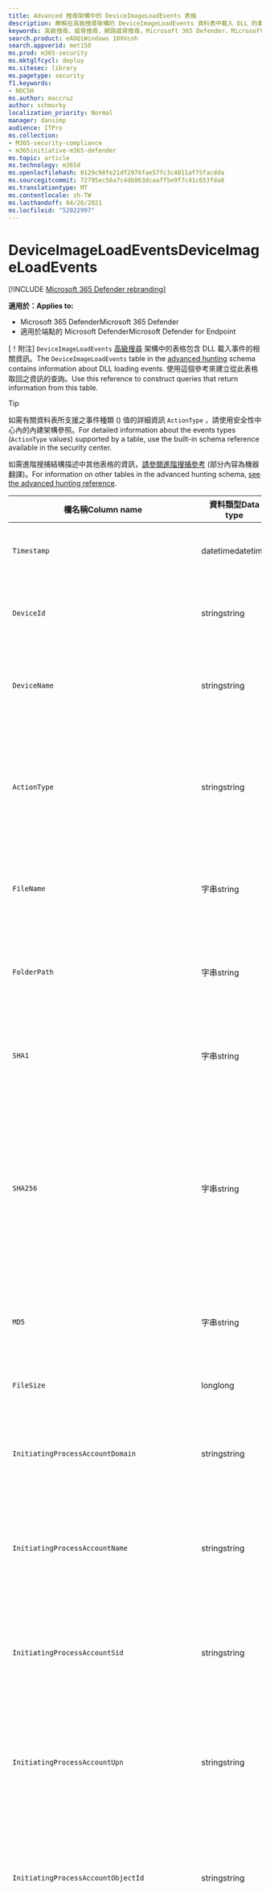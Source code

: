 ```yaml
---
title: Advanced 搜尋架構中的 DeviceImageLoadEvents 表格
description: 瞭解在高級搜尋架構的 DeviceImageLoadEvents 資料表中載入 DLL 的事件
keywords: 高級搜尋，威脅搜尋，網路威脅搜尋，Microsoft 365 Defender，Microsoft 365，m365，search，query，遙測，schema reference，kusto，table，column，資料類型，描述，imageloadevents，DeviceImageLoadEvents，DLL 載入，文件庫，檔案影像
search.product: eADQiWindows 10XVcnh
search.appverid: met150
ms.prod: m365-security
ms.mktglfcycl: deploy
ms.sitesec: library
ms.pagetype: security
f1.keywords:
- NOCSH
ms.author: maccruz
author: schmurky
localization_priority: Normal
manager: dansimp
audience: ITPro
ms.collection:
- M365-security-compliance
- m365initiative-m365-defender
ms.topic: article
ms.technology: m365d
ms.openlocfilehash: 0129c98fe21df2976fae57fc3c4011af75facdda
ms.sourcegitcommit: 72795ec56a7c4db863dcaaff5e9f7c41c653fda8
ms.translationtype: MT
ms.contentlocale: zh-TW
ms.lasthandoff: 04/26/2021
ms.locfileid: "52022997"
---
```

# <a name="deviceimageloadevents"></a><span data-ttu-id="76c24-104">DeviceImageLoadEvents</span><span class="sxs-lookup"><span data-stu-id="76c24-104">DeviceImageLoadEvents</span></span>

[!INCLUDE [Microsoft 365 Defender rebranding](../includes/microsoft-defender.md)]


<span data-ttu-id="76c24-105">**適用於：**</span><span class="sxs-lookup"><span data-stu-id="76c24-105">**Applies to:**</span></span>
- <span data-ttu-id="76c24-106">Microsoft 365 Defender</span><span class="sxs-lookup"><span data-stu-id="76c24-106">Microsoft 365 Defender</span></span>
- <span data-ttu-id="76c24-107">適用於端點的 Microsoft Defender</span><span class="sxs-lookup"><span data-stu-id="76c24-107">Microsoft Defender for Endpoint</span></span>



<span data-ttu-id="76c24-108">[！附注] `DeviceImageLoadEvents` [高級搜尋](advanced-hunting-overview.md) 架構中的表格包含 DLL 載入事件的相關資訊。</span><span class="sxs-lookup"><span data-stu-id="76c24-108">The `DeviceImageLoadEvents` table in the [advanced hunting](advanced-hunting-overview.md) schema contains information about DLL loading events.</span></span> <span data-ttu-id="76c24-109">使用這個參考來建立從此表格取回之資訊的查詢。</span><span class="sxs-lookup"><span data-stu-id="76c24-109">Use this reference to construct queries that return information from this table.</span></span>

>[!TIP]
> <span data-ttu-id="76c24-110">如需有關資料表所支援之事件種類 () 值的詳細資訊 `ActionType` ，請使用安全性中心內的內建架構參照。</span><span class="sxs-lookup"><span data-stu-id="76c24-110">For detailed information about the events types (`ActionType` values) supported by a table, use the built-in schema reference available in the security center.</span></span>

<span data-ttu-id="76c24-111">如需進階搜捕結構描述中其他表格的資訊，[請參閱進階搜捕參考](advanced-hunting-schema-tables.md) (部分內容為機器翻譯)。</span><span class="sxs-lookup"><span data-stu-id="76c24-111">For information on other tables in the advanced hunting schema, [see the advanced hunting reference](advanced-hunting-schema-tables.md).</span></span>

| <span data-ttu-id="76c24-112">欄名稱</span><span class="sxs-lookup"><span data-stu-id="76c24-112">Column name</span></span> | <span data-ttu-id="76c24-113">資料類型</span><span class="sxs-lookup"><span data-stu-id="76c24-113">Data type</span></span> | <span data-ttu-id="76c24-114">描述</span><span class="sxs-lookup"><span data-stu-id="76c24-114">Description</span></span> |
|-------------|-----------|-------------|
| `Timestamp` | <span data-ttu-id="76c24-115">datetime</span><span class="sxs-lookup"><span data-stu-id="76c24-115">datetime</span></span> | <span data-ttu-id="76c24-116">事件記錄的日期和時間</span><span class="sxs-lookup"><span data-stu-id="76c24-116">Date and time when the event was recorded</span></span> |
| `DeviceId` | <span data-ttu-id="76c24-117">string</span><span class="sxs-lookup"><span data-stu-id="76c24-117">string</span></span> | <span data-ttu-id="76c24-118">服務中電腦的唯一識別碼</span><span class="sxs-lookup"><span data-stu-id="76c24-118">Unique identifier for the machine in the service</span></span> |
| `DeviceName` | <span data-ttu-id="76c24-119">string</span><span class="sxs-lookup"><span data-stu-id="76c24-119">string</span></span> | <span data-ttu-id="76c24-120">電腦的完整網域名稱 (FQDN)</span><span class="sxs-lookup"><span data-stu-id="76c24-120">Fully qualified domain name (FQDN) of the machine</span></span> |
| `ActionType` | <span data-ttu-id="76c24-121">string</span><span class="sxs-lookup"><span data-stu-id="76c24-121">string</span></span> | <span data-ttu-id="76c24-122">觸發事件的活動類型。</span><span class="sxs-lookup"><span data-stu-id="76c24-122">Type of activity that triggered the event.</span></span> <span data-ttu-id="76c24-123">如需詳細資訊，請參閱[入口網站內架構參考](advanced-hunting-schema-tables.md?#get-schema-information-in-the-security-center)</span><span class="sxs-lookup"><span data-stu-id="76c24-123">See the [in-portal schema reference](advanced-hunting-schema-tables.md?#get-schema-information-in-the-security-center) for details</span></span> |
| `FileName` | <span data-ttu-id="76c24-124">字串</span><span class="sxs-lookup"><span data-stu-id="76c24-124">string</span></span> | <span data-ttu-id="76c24-125">記錄動作已套用的檔案名稱</span><span class="sxs-lookup"><span data-stu-id="76c24-125">Name of the file that the recorded action was applied to</span></span> |
| `FolderPath` | <span data-ttu-id="76c24-126">字串</span><span class="sxs-lookup"><span data-stu-id="76c24-126">string</span></span> | <span data-ttu-id="76c24-127">包含錄製的動作所套用之檔案的資料夾</span><span class="sxs-lookup"><span data-stu-id="76c24-127">Folder containing the file that the recorded action was applied to</span></span> |
| `SHA1` | <span data-ttu-id="76c24-128">字串</span><span class="sxs-lookup"><span data-stu-id="76c24-128">string</span></span> | <span data-ttu-id="76c24-129">記錄動作已套用的檔案 SHA-1</span><span class="sxs-lookup"><span data-stu-id="76c24-129">SHA-1 of the file that the recorded action was applied to</span></span> |
| `SHA256` | <span data-ttu-id="76c24-130">字串</span><span class="sxs-lookup"><span data-stu-id="76c24-130">string</span></span> | <span data-ttu-id="76c24-131">記錄動作已套用的檔案 SHA-256。</span><span class="sxs-lookup"><span data-stu-id="76c24-131">SHA-256 of the file that the recorded action was applied to.</span></span> <span data-ttu-id="76c24-132">此欄位通常未填入，可取得時請使用 SHA1 欄。</span><span class="sxs-lookup"><span data-stu-id="76c24-132">This field is usually not populated — use the SHA1 column when available.</span></span> |
| `MD5` | <span data-ttu-id="76c24-133">字串</span><span class="sxs-lookup"><span data-stu-id="76c24-133">string</span></span> | <span data-ttu-id="76c24-134">錄製的動作所套用的檔案 MD5 雜湊</span><span class="sxs-lookup"><span data-stu-id="76c24-134">MD5 hash of the file that the recorded action was applied to</span></span> |
| `FileSize` | <span data-ttu-id="76c24-135">long</span><span class="sxs-lookup"><span data-stu-id="76c24-135">long</span></span> | <span data-ttu-id="76c24-136">檔案大小（以位元組為單位）</span><span class="sxs-lookup"><span data-stu-id="76c24-136">Size of the file in bytes</span></span> |
| `InitiatingProcessAccountDomain` | <span data-ttu-id="76c24-137">string</span><span class="sxs-lookup"><span data-stu-id="76c24-137">string</span></span> | <span data-ttu-id="76c24-138">執行負責事件之處理常式之帳戶的網域</span><span class="sxs-lookup"><span data-stu-id="76c24-138">Domain of the account that ran the process responsible for the event</span></span> |
| `InitiatingProcessAccountName` | <span data-ttu-id="76c24-139">string</span><span class="sxs-lookup"><span data-stu-id="76c24-139">string</span></span> | <span data-ttu-id="76c24-140">負責事件之處理常式的帳戶使用者名稱</span><span class="sxs-lookup"><span data-stu-id="76c24-140">User name of the account that ran the process responsible for the event</span></span> |
| `InitiatingProcessAccountSid` | <span data-ttu-id="76c24-141">string</span><span class="sxs-lookup"><span data-stu-id="76c24-141">string</span></span> | <span data-ttu-id="76c24-142">執行事件負責處理之帳戶的安全性識別碼 (SID) </span><span class="sxs-lookup"><span data-stu-id="76c24-142">Security Identifier (SID) of the account that ran the process responsible for the event</span></span> |
| `InitiatingProcessAccountUpn` | <span data-ttu-id="76c24-143">string</span><span class="sxs-lookup"><span data-stu-id="76c24-143">string</span></span> | <span data-ttu-id="76c24-144">執行事件負責之帳戶的使用者主要名稱 (UPN) </span><span class="sxs-lookup"><span data-stu-id="76c24-144">User principal name (UPN) of the account that ran the process responsible for the event</span></span> |
| `InitiatingProcessAccountObjectId` | <span data-ttu-id="76c24-145">string</span><span class="sxs-lookup"><span data-stu-id="76c24-145">string</span></span> | <span data-ttu-id="76c24-146">執行負責事件之處理常式之使用者帳戶的 Azure AD 物件識別碼</span><span class="sxs-lookup"><span data-stu-id="76c24-146">Azure AD object ID of the user account that ran the process responsible for the event</span></span> |
| `InitiatingProcessIntegrityLevel` | <span data-ttu-id="76c24-147">string</span><span class="sxs-lookup"><span data-stu-id="76c24-147">string</span></span> | <span data-ttu-id="76c24-148">啟動事件之處理常式的完整性層級。</span><span class="sxs-lookup"><span data-stu-id="76c24-148">Integrity level of the process that initiated the event.</span></span> <span data-ttu-id="76c24-149">Windows 會根據某些特性（例如從網際網路下載）將完整性層級指派給處理常式。</span><span class="sxs-lookup"><span data-stu-id="76c24-149">Windows assigns integrity levels to processes based on certain characteristics, such as if they were launched from an internet download.</span></span> <span data-ttu-id="76c24-150">這些完整性層級會影響資源的許可權</span><span class="sxs-lookup"><span data-stu-id="76c24-150">These integrity levels influence permissions to resources</span></span> |
| `InitiatingProcessTokenElevation` | <span data-ttu-id="76c24-151">string</span><span class="sxs-lookup"><span data-stu-id="76c24-151">string</span></span> | <span data-ttu-id="76c24-152">指出是否存在使用者存取控制的 Token 類型 (UAC) 許可權提升會套用至啟動事件的程式。</span><span class="sxs-lookup"><span data-stu-id="76c24-152">Token type indicating the presence or absence of User Access Control (UAC) privilege elevation applied to the process that initiated the event</span></span> |
| `InitiatingProcessSHA1` | <span data-ttu-id="76c24-153">string</span><span class="sxs-lookup"><span data-stu-id="76c24-153">string</span></span> | <span data-ttu-id="76c24-154">啟動事件) 的處理常式 (映射檔 SHA-1</span><span class="sxs-lookup"><span data-stu-id="76c24-154">SHA-1 of the process (image file) that initiated the event</span></span> |
| `InitiatingProcessSHA256` | <span data-ttu-id="76c24-155">string</span><span class="sxs-lookup"><span data-stu-id="76c24-155">string</span></span> | <span data-ttu-id="76c24-156">啟動事件) 的處理常式 (映射檔 SHA-256。</span><span class="sxs-lookup"><span data-stu-id="76c24-156">SHA-256 of the process (image file) that initiated the event.</span></span> <span data-ttu-id="76c24-157">此欄位通常未填入，可取得時請使用 SHA1 欄。</span><span class="sxs-lookup"><span data-stu-id="76c24-157">This field is usually not populated — use the SHA1 column when available.</span></span> |
| `InitiatingProcessMD5` | <span data-ttu-id="76c24-158">字串</span><span class="sxs-lookup"><span data-stu-id="76c24-158">string</span></span> | <span data-ttu-id="76c24-159">啟動事件之程式 (映射檔) 的 MD5 雜湊</span><span class="sxs-lookup"><span data-stu-id="76c24-159">MD5 hash of the process (image file) that initiated the event</span></span> |
| `InitiatingProcessFileName` | <span data-ttu-id="76c24-160">string</span><span class="sxs-lookup"><span data-stu-id="76c24-160">string</span></span> | <span data-ttu-id="76c24-161">啟動事件的進程名稱</span><span class="sxs-lookup"><span data-stu-id="76c24-161">Name of the process that initiated the event</span></span> |
| `InitiatingProcessFileSize` | <span data-ttu-id="76c24-162">long</span><span class="sxs-lookup"><span data-stu-id="76c24-162">long</span></span> | <span data-ttu-id="76c24-163">執行事件處理常式的檔案大小</span><span class="sxs-lookup"><span data-stu-id="76c24-163">Size of the file that ran the process responsible for the event</span></span> |
| `InitiatingProcessVersionInfoCompanyName` | <span data-ttu-id="76c24-164">string</span><span class="sxs-lookup"><span data-stu-id="76c24-164">string</span></span> | <span data-ttu-id="76c24-165">處理常式 (映射檔的版本資訊中) 負責事件的公司名稱</span><span class="sxs-lookup"><span data-stu-id="76c24-165">Company name from the version information of the process (image file) responsible for the event</span></span> |
| `InitiatingProcessVersionInfoProductName` | <span data-ttu-id="76c24-166">string</span><span class="sxs-lookup"><span data-stu-id="76c24-166">string</span></span> | <span data-ttu-id="76c24-167">處理常式 (映射檔的版本資訊中的產品名稱) 該事件的負責人</span><span class="sxs-lookup"><span data-stu-id="76c24-167">Product name from the version information of the process (image file) responsible for the event</span></span> |
| `InitiatingProcessVersionInfoProductVersion`| <span data-ttu-id="76c24-168">string</span><span class="sxs-lookup"><span data-stu-id="76c24-168">string</span></span> | <span data-ttu-id="76c24-169"> (映射檔的版本資訊中的產品版本) 負責事件的處理常式</span><span class="sxs-lookup"><span data-stu-id="76c24-169">Product version from the version information of the process (image file) responsible for the event</span></span> |
| `InitiatingProcessVersionInfoInternalFileName` | <span data-ttu-id="76c24-170">string</span><span class="sxs-lookup"><span data-stu-id="76c24-170">string</span></span> | <span data-ttu-id="76c24-171">處理常式 (映射檔的版本資訊中的內部檔案名) 負責事件</span><span class="sxs-lookup"><span data-stu-id="76c24-171">Internal file name from the version information of the process (image file) responsible for the event</span></span> |
| `InitiatingProcessVersionInfoOriginalFileName` | <span data-ttu-id="76c24-172">string</span><span class="sxs-lookup"><span data-stu-id="76c24-172">string</span></span> | <span data-ttu-id="76c24-173">處理常式 (映射檔的版本資訊中的原始檔案名) 負責事件。</span><span class="sxs-lookup"><span data-stu-id="76c24-173">Original file name from the version information of the process (image file) responsible for the event</span></span> |
| `InitiatingProcessVersionInfoFileDescription` | <span data-ttu-id="76c24-174">string</span><span class="sxs-lookup"><span data-stu-id="76c24-174">string</span></span> | <span data-ttu-id="76c24-175">處理常式 (映射檔的版本資訊的描述) 該事件的負責人</span><span class="sxs-lookup"><span data-stu-id="76c24-175">Description from the version information of the process (image file) responsible for the event</span></span> |
| `InitiatingProcessId` | <span data-ttu-id="76c24-176">int</span><span class="sxs-lookup"><span data-stu-id="76c24-176">int</span></span> | <span data-ttu-id="76c24-177">啟動事件之程式的進程識別碼 (PID) </span><span class="sxs-lookup"><span data-stu-id="76c24-177">Process ID (PID) of the process that initiated the event</span></span> |
| `InitiatingProcessCommandLine` | <span data-ttu-id="76c24-178">string</span><span class="sxs-lookup"><span data-stu-id="76c24-178">string</span></span> | <span data-ttu-id="76c24-179">用來執行啟動事件之處理常式的命令列</span><span class="sxs-lookup"><span data-stu-id="76c24-179">Command line used to run the process that initiated the event</span></span> |
| `InitiatingProcessCreationTime` | <span data-ttu-id="76c24-180">datetime</span><span class="sxs-lookup"><span data-stu-id="76c24-180">datetime</span></span> | <span data-ttu-id="76c24-181">啟動事件處理常式的日期和時間</span><span class="sxs-lookup"><span data-stu-id="76c24-181">Date and time when the process that initiated the event was started</span></span> |
| `InitiatingProcessFolderPath` | <span data-ttu-id="76c24-182">string</span><span class="sxs-lookup"><span data-stu-id="76c24-182">string</span></span> | <span data-ttu-id="76c24-183">包含初始化事件之處理 (映射檔) 程式的資料夾</span><span class="sxs-lookup"><span data-stu-id="76c24-183">Folder containing the process (image file) that initiated the event</span></span> |
| `InitiatingProcessParentId` | <span data-ttu-id="76c24-184">int</span><span class="sxs-lookup"><span data-stu-id="76c24-184">int</span></span> | <span data-ttu-id="76c24-185">產生負責事件之處理常式之父進程的進程識別碼 (PID) </span><span class="sxs-lookup"><span data-stu-id="76c24-185">Process ID (PID) of the parent process that spawned the process responsible for the event</span></span> |
| `InitiatingProcessParentFileName` | <span data-ttu-id="76c24-186">string</span><span class="sxs-lookup"><span data-stu-id="76c24-186">string</span></span> | <span data-ttu-id="76c24-187">產生負責事件之處理常式的父進程名稱</span><span class="sxs-lookup"><span data-stu-id="76c24-187">Name of the parent process that spawned the process responsible for the event</span></span> |
| `InitiatingProcessParentCreationTime` | <span data-ttu-id="76c24-188">datetime</span><span class="sxs-lookup"><span data-stu-id="76c24-188">datetime</span></span> | <span data-ttu-id="76c24-189">啟動事件之處理常式的父項時的日期和時間</span><span class="sxs-lookup"><span data-stu-id="76c24-189">Date and time when the parent of the process responsible for the event was started</span></span> |
| `ReportId` | <span data-ttu-id="76c24-190">long</span><span class="sxs-lookup"><span data-stu-id="76c24-190">long</span></span> | <span data-ttu-id="76c24-191">以重複計數器為基礎的事件識別碼。</span><span class="sxs-lookup"><span data-stu-id="76c24-191">Event identifier based on a repeating counter.</span></span> <span data-ttu-id="76c24-192">若要識別唯一的事件，此資料行必須與 DeviceName 及 Timestamp 資料行一起使用</span><span class="sxs-lookup"><span data-stu-id="76c24-192">To identify unique events, this column must be used in conjunction with the DeviceName and Timestamp columns</span></span> |
| `AppGuardContainerId` | <span data-ttu-id="76c24-193">string</span><span class="sxs-lookup"><span data-stu-id="76c24-193">string</span></span> | <span data-ttu-id="76c24-194">Application Guard 用來隔離瀏覽器活動的虛擬容器識別碼</span><span class="sxs-lookup"><span data-stu-id="76c24-194">Identifier for the virtualized container used by Application Guard to isolate browser activity</span></span> |

## <a name="related-topics"></a><span data-ttu-id="76c24-195">相關主題</span><span class="sxs-lookup"><span data-stu-id="76c24-195">Related topics</span></span>
- [<span data-ttu-id="76c24-196">進階搜捕概觀</span><span class="sxs-lookup"><span data-stu-id="76c24-196">Advanced hunting overview</span></span>](advanced-hunting-overview.md)
- [<span data-ttu-id="76c24-197">了解查詢語言</span><span class="sxs-lookup"><span data-stu-id="76c24-197">Learn the query language</span></span>](advanced-hunting-query-language.md)
- [<span data-ttu-id="76c24-198">使用共用查詢</span><span class="sxs-lookup"><span data-stu-id="76c24-198">Use shared queries</span></span>](advanced-hunting-shared-queries.md)
- [<span data-ttu-id="76c24-199">跨裝置、電子郵件、應用程式和身分識別搜捕</span><span class="sxs-lookup"><span data-stu-id="76c24-199">Hunt across devices, emails, apps, and identities</span></span>](advanced-hunting-query-emails-devices.md)
- [<span data-ttu-id="76c24-200">了解結構描述</span><span class="sxs-lookup"><span data-stu-id="76c24-200">Understand the schema</span></span>](advanced-hunting-schema-tables.md)
- [<span data-ttu-id="76c24-201">套用查詢最佳做法</span><span class="sxs-lookup"><span data-stu-id="76c24-201">Apply query best practices</span></span>](advanced-hunting-best-practices.md)
